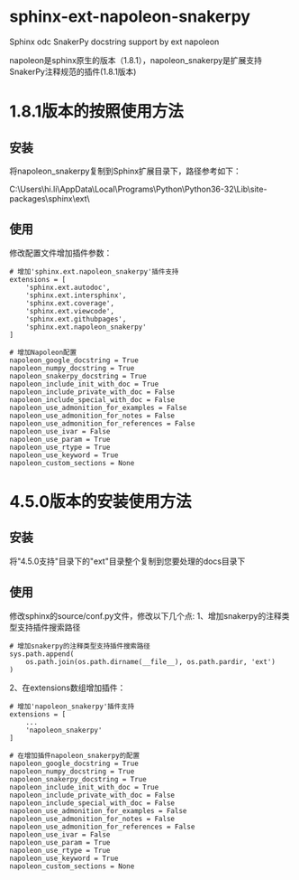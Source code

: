 # sphinx-ext-napoleon-snakerpy
Sphinx odc SnakerPy docstring support by ext napoleon

napoleon是sphinx原生的版本（1.8.1），napoleon_snakerpy是扩展支持SnakerPy注释规范的插件(1.8.1版本)


# 1.8.1版本的按照使用方法

## 安装

将napoleon_snakerpy复制到Sphinx扩展目录下，路径参考如下：

C:\Users\hi.li\AppData\Local\Programs\Python\Python36-32\Lib\site-packages\sphinx\ext\



## 使用

修改配置文件增加插件参数：

```
# 增加'sphinx.ext.napoleon_snakerpy'插件支持
extensions = [
    'sphinx.ext.autodoc',
    'sphinx.ext.intersphinx',
    'sphinx.ext.coverage',
    'sphinx.ext.viewcode',
    'sphinx.ext.githubpages',
    'sphinx.ext.napoleon_snakerpy'
]

# 增加Napoleon配置
napoleon_google_docstring = True
napoleon_numpy_docstring = True
napoleon_snakerpy_docstring = True
napoleon_include_init_with_doc = True
napoleon_include_private_with_doc = False
napoleon_include_special_with_doc = False
napoleon_use_admonition_for_examples = False
napoleon_use_admonition_for_notes = False
napoleon_use_admonition_for_references = False
napoleon_use_ivar = False
napoleon_use_param = True
napoleon_use_rtype = True
napoleon_use_keyword = True
napoleon_custom_sections = None
```

# 4.5.0版本的安装使用方法

## 安装
将"4.5.0支持"目录下的"ext"目录整个复制到您要处理的docs目录下

## 使用
修改sphinx的source/conf.py文件，修改以下几个点:
1、增加snakerpy的注释类型支持插件搜索路径

```
# 增加snakerpy的注释类型支持插件搜索路径
sys.path.append(
    os.path.join(os.path.dirname(__file__), os.path.pardir, 'ext')
)
```

2、在extensions数组增加插件：

```
# 增加'napoleon_snakerpy'插件支持
extensions = [
    ...
    'napoleon_snakerpy'
]

# 在增加插件napoleon_snakerpy的配置
napoleon_google_docstring = True
napoleon_numpy_docstring = True
napoleon_snakerpy_docstring = True
napoleon_include_init_with_doc = True
napoleon_include_private_with_doc = False
napoleon_include_special_with_doc = False
napoleon_use_admonition_for_examples = False
napoleon_use_admonition_for_notes = False
napoleon_use_admonition_for_references = False
napoleon_use_ivar = False
napoleon_use_param = True
napoleon_use_rtype = True
napoleon_use_keyword = True
napoleon_custom_sections = None
```

